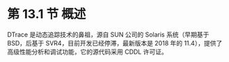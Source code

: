# 第 13.1 节 概述

DTrace 是动态追踪技术的鼻祖，源自 SUN 公司的 Solaris 系统（早期基于 BSD，后基于 SVR4，目前开发已经停滞，最新版本是 2018 年的 11.4），提供了高级性能分析和调试功能，它的源代码采用 CDDL 许可证。
